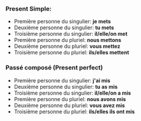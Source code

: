 ### Present Simple:
- Première personne du singulier: **je mets**
- Deuxième personne du singulier: **tu mets**
- Troisième personne du singulier: **il/elle/on met**
- Première personne du pluriel: **nous mettons**
- Deuxième personne du pluriel: **vous mettez**
- Troisième personne du pluriel: **ils/elles mettent**

### Passé composé (Present perfect)
- Première personne du singulier: **j'ai mis**
- Deuxième personne du singulier: **tu as mis**
- Troisième personne du singulier: **il/elle/on a mis**
- Première personne du pluriel: **nous avons mis**
- Deuxième personne du pluriel: **vous avez mis**	
- Troisième personne du pluriel: **ils/elles ils ont mis**